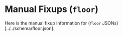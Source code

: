 # Manual Fixups (`floor`)

Here is the manual fixup information for (`floor` JSONs)[../../schema/floor.json].

